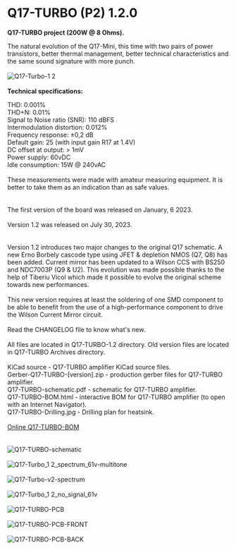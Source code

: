 # Q17-TURBO (P2) 1.2.0</b><br>

<b>Q17-TURBO project (200W @ 8 Ohms).</b><br>

The natural evolution of the Q17-Mini, this time with two pairs of power transistors, better thermal management, better technical characteristics and the same sound signature with more punch.
<br>
<br>
![Q17-Turbo-1 2](https://github.com/stefaweb/Q17-Amplifier/assets/12907102/43840532-3415-4e17-b094-0514e58fedf2)
<br>
<br>
<b>Technical specifications:</b>

THD: 0.001%<br>
THD+N: 0.01%<br>
Signal to Noise ratio (SNR): 110 dBFS <br>
Intermodulation distortion: 0.012%<br>
Frequency response: ±0,2 dB<br>
Default gain: 25 (with input gain R17 at 1.4V)<br>
DC offset at output: > 1mV<br>
Power supply: 60vDC<br>
Idle consumption: 15W @ 240vAC
<br>
<br>
These measurements were made with amateur measuring equipment. It is better to take them as an indication than as safe values.
<br>
<br>
<br>
The first version of the board was released on January, 6 2023.<br>
<br>
Version 1.2 was released on July 30, 2023.<br>
<br>
<br>
Version 1.2 introduces two major changes to the original Q17 schematic. A new Erno Borbely cascode type using JFET & depletion NMOS (Q7, Q8) has been added. Current mirror has been updated to a Wilson CCS with BS250 and NDC7003P (Q9 & U2). This evolution was made possible thanks to the help of Tiberiu Vicol which made it possible to evolve the original scheme towards new performances.<br>
<br>
This new version requires at least the soldering of one SMD component to be able to benefit from the use of a high-performance component to drive the Wilson Current Mirror circuit.<br>
<br>
Read the CHANGELOG file to know what's new.<br>
<br>
All files are located in Q17-TURBO-1.2 directory. Old version files are located in Q17-TURBO Archives directory.<br>
<br>
KiCad source - Q17-TURBO amplifier KiCad source files.<br>
Gerber-Q17-TURBO-[version].zip - production gerber files for Q17-TURBO amplifier.<br>
Q17-TURBO-schematic.pdf - schematic for Q17-TURBO amplifier.<br>
Q17-TURBO-BOM.html - interactive BOM for Q17-TURBO amplifier (to open with an Internet Navigator).<br>
Q17-TURBO-Drilling.jpg - Drilling plan for heatsink.<br>
<br>
<a href="https://audio.cyberkata.org/Q17-TURBO-BOM.html">Online Q17-TURBO-BOM</a><br>
<br>
<br>
![Q17-TURBO-schematic](https://github.com/stefaweb/Q17-Amplifier/assets/12907102/abc744a6-d4c3-430e-95a2-d5746efd5a8f)
<br>
<br>
![Q17-Turbo_1 2_spectrum_61v-multitone](https://github.com/stefaweb/Q17-Amplifier/assets/12907102/0342a9cd-6f9b-4d74-a31a-3aef63848853)
<br>
<br>
![Q17-Turbo-v2-spectrum](https://github.com/stefaweb/Q17-Amplifier/assets/12907102/908e093f-7d2d-4ead-acf5-5862df79a66b)
<br>
<br>
![Q17-Turbo_1 2_no_signal_61v](https://github.com/stefaweb/Q17-Amplifier/assets/12907102/df66cec7-f6ed-4381-a130-bb7c678b6d19)
<br>
<br>
![Q17-TURBO-PCB](https://github.com/stefaweb/Q17-Amplifier/assets/12907102/382cce62-0dac-4b86-b20b-c4c7547095fb)
<br>
<br>
![Q17-TURBO-PCB-FRONT](https://github.com/stefaweb/Q17-Amplifier/assets/12907102/af499055-4d6c-4545-95f5-ece2e358110d)
<br>
<br>
![Q17-TURBO-PCB-BACK](https://github.com/stefaweb/Q17-Amplifier/assets/12907102/164b2620-edac-4f19-929f-0549867296fb)
